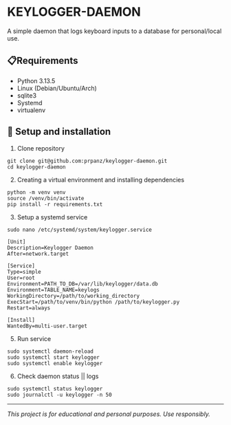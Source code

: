 # KEYLOGGER-DAEMON
A simple daemon that logs keyboard inputs to a database for personal/local use.

## 📋Requirements 
- Python 3.13.5
- Linux (Debian/Ubuntu/Arch)
- sqlite3
- Systemd
- virtualenv

## 🚀 Setup and installation

1. Clone repository
```
git clone git@github.com:prpanz/keylogger-daemon.git
cd keylogger-daemon
```
2. Creating a virtual environment and installing dependencies
```
python -m venv venv
source /venv/bin/activate
pip install -r requirements.txt
```
3. Setup a systemd service
```
sudo nano /etc/systemd/system/keylogger.service
```
```
[Unit]  
Description=Keylogger Daemon  
After=network.target

[Service]
Type=simple  
User=root  
Environment=PATH_TO_DB=/var/lib/keylogger/data.db  
Environment=TABLE_NAME=keylogs  
WorkingDirectory=/path/to/working_directory  
ExecStart=/path/to/venv/bin/python /path/to/keylogger.py  
Restart=always  

[Install]  
WantedBy=multi-user.target  
```
5. Run service
```
sudo systemctl daemon-reload
sudo systemctl start keylogger
sudo systemctl enable keylogger
```
6. Check daemon status || logs
```
sudo systemctl status keylogger
sudo journalctl -u keylogger -n 50
```

---
*This project is for educational and personal purposes. Use responsibly.*
